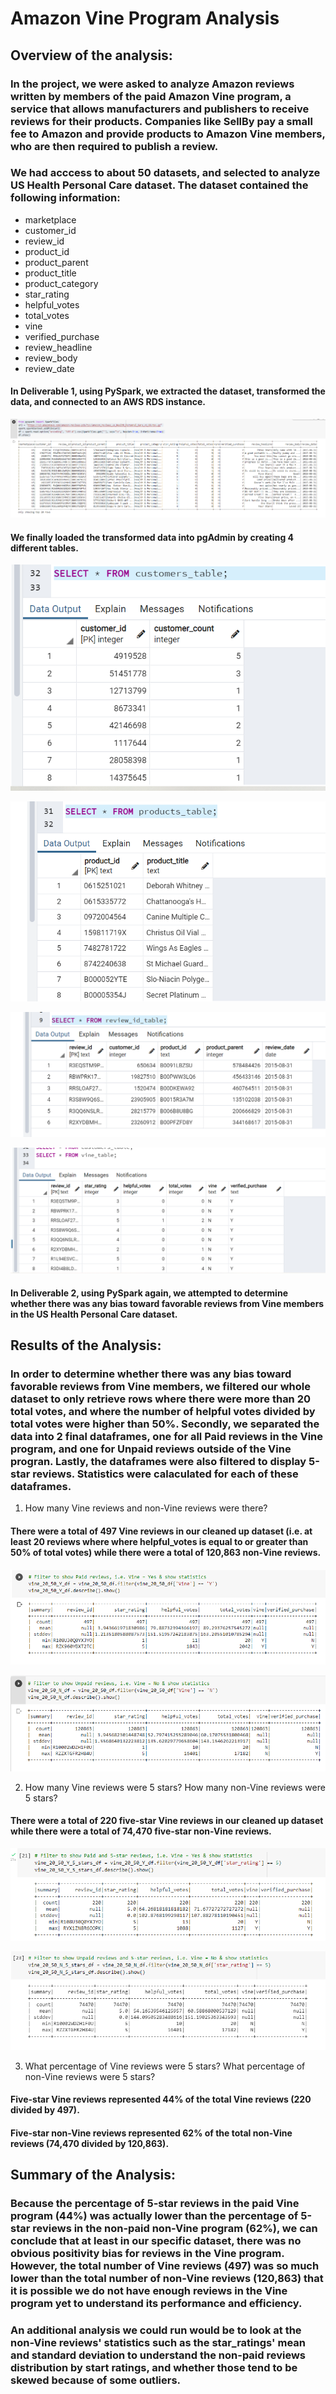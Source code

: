 #  Amazon Vine Program Analysis

## **Overview of the analysis**: 

### In the project, we were asked to analyze Amazon reviews written by members of the paid Amazon Vine program, a service that allows manufacturers and publishers to receive reviews for their products. Companies like SellBy pay a small fee to Amazon and provide products to Amazon Vine members, who are then required to publish a review.

### We had acccess to about 50 datasets, and selected to analyze US Health Personal Care dataset. The dataset contained the following information:

* marketplace
* customer_id
* review_id
* product_id
* product_parent
* product_title
* product_category
* star_rating
* helpful_votes
* total_votes
* vine
* verified_purchase
* review_headline
* review_body
* review_date

#### In Deliverable 1, using PySpark, we extracted the dataset, transformed the data, and connected to an AWS RDS instance.

![Del 1 Image 1](Images/Del_1_DF.png)

#### We finally loaded the transformed data into pgAdmin by creating 4 different tables. 

![Del 1 Image 2](Images/Del_1_Customers_Table.png)

![Del 1 Image 3](Images/Del_1_Products_Table.png)

![Del 1 Image 4](Images/Del_1_Review_ID.png)

![Del 1 Image 5](Images/Del_1_Vine_Table.png)

#### In Deliverable 2, using PySpark again, we attempted to determine whether there was any bias toward favorable reviews from Vine members in the US Health Personal Care dataset.

## **Results of the Analysis**:

### In order to determine whether there was any bias toward favorable reviews from Vine members, we filtered our whole dataset to only retrieve rows where there were more than 20 total votes, and where the number of helpful votes divided by total votes were higher than 50%. Secondly, we separated the data into 2 final dataframes, one for all Paid reviews in the Vine program, and one for Unpaid reviews outside of the Vine progran. Lastly, the dataframes were also filtered to display 5-star reviews. Statistics were calaculated for each of these dataframes.

1. How many Vine reviews and non-Vine reviews were there?
#### There were a total of **497** Vine reviews in our cleaned up dataset (i.e. at least 20 reviews where  where helpful_votes is equal to or greater than 50% of total votes) while there were a total of **120,863** non-Vine reviews.

![Del 2 Image 1](Images/Del_2_Paid_Reviews.png)

![Del 2 Image 2](Images/Del_2_Unpaid_Reviews.png)

2. How many Vine reviews were 5 stars? How many non-Vine reviews were 5 stars?
#### There were a total of **220** five-star Vine reviews in our cleaned up dataset while there were a total of **74,470** five-star non-Vine reviews.

![Del 2 Image 3](Images/Del_2_Paid_5_Stars_Reviews.png)

![Del 2 Image 4](Images/Del_2_Unpaid_5_Stars_Reviews.png)

3. What percentage of Vine reviews were 5 stars? What percentage of non-Vine reviews were 5 stars?
#### Five-star Vine reviews represented **44%** of the total Vine reviews (220 divided by 497).
#### Five-star non-Vine reviews represented **62%** of the total non-Vine reviews (74,470 divided by 120,863).

## **Summary of the Analysis**:

### Because the percentage of 5-star reviews in the paid Vine program (44%) was actually **lower** than the percentage of 5-star reviews in the non-paid non-Vine program (62%), we can conclude that at least in our specific dataset, there was no obvious positivity bias for reviews in the Vine program. However, the total number of Vine reviews (497) was so much lower than the total number of non-Vine reviews (120,863) that it is possible we do not have enough reviews in the Vine program yet to understand its performance and efficiency.  

### An additional analysis we could run would be to look at the non-Vine reviews' statistics such as the star_ratings' mean and standard deviation to understand the non-paid reviews distribution by start ratings, and whether those tend to be skewed because of some outliers. 
